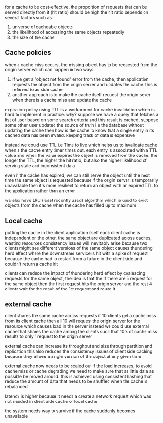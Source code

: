  for a cache to be cost-effective, the proportion of requests that can be served directly from it (hit ratio) should be high
 the hit ratio depends on several factors such as
 1. universe of cacheable objects
 2. the likelihood of accessing the same objects repeatedly
 3. the size of the cache


## Cache policies 

when a cache miss occurs, the missing object has to be requested from the origin server which can happen in two ways
1. if we get a "object not found" error from the cache, then application requests the object from the origin server and updates the cache. this is referred to as side cache
2. another approach is to make the cache itself request the origin sever when there is a cache miss and update the cache

expiration policy using TTL is a workaround for cache invalidation which is hard to implement in practice. why?
suppose we have a query that fetches a list of user based on some search criteria and this result is cached, suppose some other user updated the source of truth i.e the database without updating the cache then how is the cache to know that a single entry in its cached data has been invalid. keeping track of data is expensive

instead we could use TTL i.e Time to live which helps us to invalidate cache when a the cache entry timer times out. each entry is associated with a TTL value and when the value expires the object is removed from the cache. 
the longer the TTL, the higher the hit ratio, but also the higher likelihood of serving stale and inconsistent data

even if the cache has expired, we can still serve the object until the next time the same object is requested because if the origin server is temporarily unavailable then it's more resilient to return an object with an expired TTL to the application rather than an error

we also have LRU (least recently used) algorithm which is used to evict objects from the cache when the cache has filled up to maximum

## Local cache 

putting the cache in the client application itself
each client cache is independent on the other, the same object are duplicated across caches, wasting resources 
consistency issues will inevitably arise because two clients might see different versions of the same object
causes thundering herd effect where the downstream service is hit with a spike of request because the cache had to restart from a failure in the client side and couldn't return a cache hit

clients can reduce the impact of thundering herd effect by coalescing requests for the same object, the idea is that the if there are 5 request for the same object then the first request hits the origin server and the rest 4 clients wait for the result of the 1st request and reuse it

## external cache

client shares the same cache across requests
if 10 clients get a cache miss from its client cache then all 10 will request the origin server for the resource which causes load in the server
instead we could use external cache that shares the cache among the clients such that 10's of cache miss results to only 1 request to the origin server 

external cache can increase its throughput and size through partition and replication
this also reduces the consistency issues of client side caching because they all see a single version of the object at any given time 

external cache now needs to be scaled out if the load increases, to avoid cache miss or cache degrading we need to make sure that as little data as possible be moved around. this is achieved using consistent hashing that reduce the amount of data that needs to be shuffled when the cache is rebalanced

latency is higher because it needs a create a network request which was not needed in client side cache or local cache

the system needs  way to survive if the cache suddenly becomes unavailable

